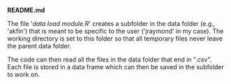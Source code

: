 **README.md**

The file '_data load module.R_' creates a subfolder in the data folder (e.g., 'akfin') that is meant to be specific to the user ('jraymond' in my case). The working directory is set to this folder so that all temporary files never leave the parent data folder. 

The code can then read all the files in the data folder that end in ".csv". Each file is stored in a data frame which can then be saved in the subfolder to work on.